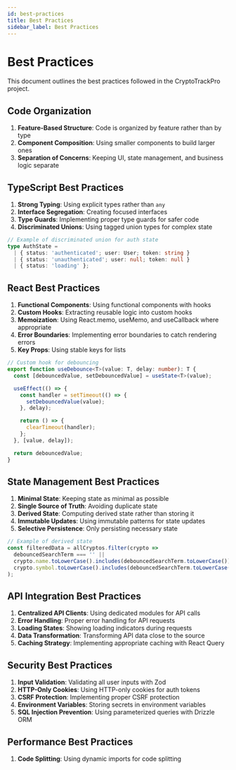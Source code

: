 ```yaml
---
id: best-practices
title: Best Practices
sidebar_label: Best Practices
---
```


# Best Practices

This document outlines the best practices followed in the CryptoTrackPro project.

## Code Organization

1. **Feature-Based Structure**: Code is organized by feature rather than by type
2. **Component Composition**: Using smaller components to build larger ones
3. **Separation of Concerns**: Keeping UI, state management, and business logic separate

## TypeScript Best Practices

1. **Strong Typing**: Using explicit types rather than `any`
2. **Interface Segregation**: Creating focused interfaces
3. **Type Guards**: Implementing proper type guards for safer code
4. **Discriminated Unions**: Using tagged union types for complex state

```typescript
// Example of discriminated union for auth state
type AuthState = 
  | { status: 'authenticated'; user: User; token: string }
  | { status: 'unauthenticated'; user: null; token: null }
  | { status: 'loading' };
```

## React Best Practices

1. **Functional Components**: Using functional components with hooks
2. **Custom Hooks**: Extracting reusable logic into custom hooks
3. **Memoization**: Using React.memo, useMemo, and useCallback where appropriate
4. **Error Boundaries**: Implementing error boundaries to catch rendering errors
5. **Key Props**: Using stable keys for lists

```typescript
// Custom hook for debouncing
export function useDebounce<T>(value: T, delay: number): T {
  const [debouncedValue, setDebouncedValue] = useState<T>(value);

  useEffect(() => {
    const handler = setTimeout(() => {
      setDebouncedValue(value);
    }, delay);

    return () => {
      clearTimeout(handler);
    };
  }, [value, delay]);

  return debouncedValue;
}
```

## State Management Best Practices

1. **Minimal State**: Keeping state as minimal as possible
2. **Single Source of Truth**: Avoiding duplicate state
3. **Derived State**: Computing derived state rather than storing it
4. **Immutable Updates**: Using immutable patterns for state updates
5. **Selective Persistence**: Only persisting necessary state

```typescript
// Example of derived state
const filteredData = allCryptos.filter(crypto =>
  debouncedSearchTerm === '' || 
  crypto.name.toLowerCase().includes(debouncedSearchTerm.toLowerCase()) ||
  crypto.symbol.toLowerCase().includes(debouncedSearchTerm.toLowerCase())
);
```

## API Integration Best Practices

1. **Centralized API Clients**: Using dedicated modules for API calls
2. **Error Handling**: Proper error handling for API requests
3. **Loading States**: Showing loading indicators during requests
4. **Data Transformation**: Transforming API data close to the source
5. **Caching Strategy**: Implementing appropriate caching with React Query

## Security Best Practices

1. **Input Validation**: Validating all user inputs with Zod
2. **HTTP-Only Cookies**: Using HTTP-only cookies for auth tokens
3. **CSRF Protection**: Implementing proper CSRF protection
4. **Environment Variables**: Storing secrets in environment variables
5. **SQL Injection Prevention**: Using parameterized queries with Drizzle ORM

## Performance Best Practices

1. **Code Splitting**: Using dynamic imports for code splitting